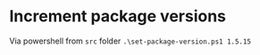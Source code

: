 # Increment package versions
Via powershell from ```src``` folder ```.\set-package-version.ps1 1.5.15```
